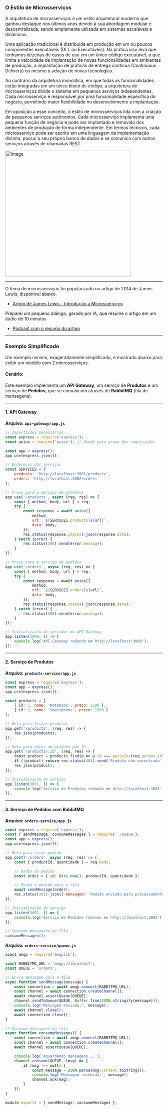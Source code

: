 ### O Estilo de Microsserviços

A arquitetura de microsserviços é um estilo arquitetural moderno que ganhou destaque nos últimos anos devido à sua abordagem modular e descentralizada, sendo amplamente utilizada em sistemas escaláveis e dinâmicos.

Uma aplicação tradicional é distribuída em produção em um ou poucos componentes executáveis (DLL ou 
Executáveis). Na prática isso leva que tenhamos dezenas de casos de uso em um único código executável, o que limita a velocidade de implantação de novas funcionalidades em ambientes de produção, a implantação de práticas de entrega contínua (Continuous Delivery) ou mesmo a adoção de novas tecnologias.

Ao contrário da arquitetura monolítica, em que todas as funcionalidades estão integradas em um único bloco de código, a arquitetura de microsserviços divide o sistema em pequenos serviços independentes. Cada microsserviço é responsável por uma funcionalidade específica do negócio, permitindo maior flexibilidade no desenvolvimento e implantação.

Em oposição a esse conceito, o estilo de microsserviços lida com a criação de pequenos serviços autônomos. Cada microsserviço implementa uma pequena função de negócio e pode ser implantado e removido dos ambientes de produção de forma independente. Em termos técnicos, cada microsserviço pode ser escrito em uma linguagem de implementação distinta, possui o seu próprio banco de dados e se comunica com outros serviços através de chamadas REST.

<img width="402" alt="image" src="https://github.com/user-attachments/assets/4a60cfa6-be2e-4a17-b401-4d8e7382c199" />

---

O tema de microsserviços foi popularizado no artigo de 2014 de James Lewis, disponível abaixo.
* [Artigo de James Lewis - Introdução a Microsserviços](https://martinfowler.com/articles/microservices.html)

Preparei um pequeno diálogo, gerado por IA, que resume o artigo em um áudio de 10 minutos

* [Podcast com o resumo do artigo](https://tinyurl.com/2s3m3yew)  


---

### Exemplo Simplificado

Um exemplo mínimo, exageradamente simplificado, é mostrado abaixo para exibir um modelo com 2 microsserviços.

#### Cenário:
Este exemplo implementa um **API Gateway**, um serviço de **Produtos** e um serviço de **Pedidos**, que se comunicam através de **RabbitMQ** (fila de mensagens).

---

#### 1. API Gateway

**Arquivo: `api-gateway/app.js`**
```javascript
// Importações necessárias
const express = require('express');
const axios = require('axios'); // Usado para proxy das requisições

const app = express();
app.use(express.json());

// Endereços dos serviços
const SERVICES = {
    products: 'http://localhost:3001/products',
    orders: 'http://localhost:3002/orders'
};

// Proxy para o serviço de produtos
app.use('/products', async (req, res) => {
    const { method, body, url } = req;
    try {
        const response = await axios({
            method,
            url: `${SERVICES.products}${url}`,
            data: body,
        });
        res.status(response.status).json(response.data);
    } catch (error) {
        res.status(500).send(error.message);
    }
});

// Proxy para o serviço de pedidos
app.use('/orders', async (req, res) => {
    const { method, body, url } = req;
    try {
        const response = await axios({
            method,
            url: `${SERVICES.orders}${url}`,
            data: body,
        });
        res.status(response.status).json(response.data);
    } catch (error) {
        res.status(500).send(error.message);
    }
});

// Inicialização do servidor do API Gateway
app.listen(3000, () => {
    console.log('API Gateway rodando em http://localhost:3000');
});
```

---

#### 2. Serviço de Produtos

**Arquivo: `products-service/app.js`**
```javascript
const express = require('express');
const app = express();
app.use(express.json());

const products = [
    { id: 1, nome: 'Notebook', preco: 2500 },
    { id: 2, nome: 'Smartphone', preco: 1500 }
];

// Rota para listar produtos
app.get('/products', (req, res) => {
    res.json(products);
});

// Rota para obter um produto por ID
app.get('/products/:id', (req, res) => {
    const product = products.find(p => p.id === parseInt(req.params.id));
    if (!product) return res.status(404).send('Produto não encontrado');
    res.json(product);
});

// Inicialização do serviço
app.listen(3001, () => {
    console.log('Serviço de Produtos rodando em http://localhost:3001');
});
```

---

#### 3. Serviço de Pedidos com RabbitMQ

**Arquivo: `orders-service/app.js`**
```javascript
const express = require('express');
const { sendMessage, consumeMessages } = require('./queue');
const app = express();
app.use(express.json());

// Rota para criar pedido
app.post('/orders', async (req, res) => {
    const { productId, quantidade } = req.body;

    // Dados do pedido
    const order = { id: Date.now(), productId, quantidade };

    // Envia o pedido para a fila
    await sendMessage(order);
    res.status(201).json({ mensagem: 'Pedido enviado para processamento', order });
});

// Inicialização do serviço
app.listen(3002, () => {
    console.log('Serviço de Pedidos rodando em http://localhost:3002');
});

// Consome mensagens da fila
consumeMessages();
```

**Arquivo: `orders-service/queue.js`**
```javascript
const amqp = require('amqplib');

const RABBITMQ_URL = 'amqp://localhost';
const QUEUE = 'orders';

// Envia mensagem para a fila
async function sendMessage(message) {
    const connection = await amqp.connect(RABBITMQ_URL);
    const channel = await connection.createChannel();
    await channel.assertQueue(QUEUE);
    channel.sendToQueue(QUEUE, Buffer.from(JSON.stringify(message)));
    console.log('Mensagem enviada:', message);
    await channel.close();
    await connection.close();
}

// Consome mensagens da fila
async function consumeMessages() {
    const connection = await amqp.connect(RABBITMQ_URL);
    const channel = await connection.createChannel();
    await channel.assertQueue(QUEUE);

    console.log('Aguardando mensagens...');
    channel.consume(QUEUE, (msg) => {
        if (msg !== null) {
            const message = JSON.parse(msg.content.toString());
            console.log('Mensagem recebida:', message);
            channel.ack(msg);
        }
    });
}

module.exports = { sendMessage, consumeMessages };
```

